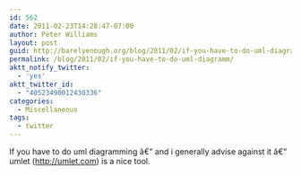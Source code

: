 ```yaml
---
id: 562
date: 2011-02-23T14:28:47-07:00
author: Peter Williams
layout: post
guid: http://barelyenough.org/blog/2011/02/if-you-have-to-do-uml-diagramm/
permalink: /blog/2011/02/if-you-have-to-do-uml-diagramm/
aktt_notify_twitter:
  - 'yes'
aktt_twitter_id:
  - "40523490012430336"
categories:
  - Miscellaneous
tags:
  - twitter
---
```

If you have to do uml diagramming â€“ and i generally advise against it â€“ umlet (<a href="http://umlet.com" rel="nofollow">http://umlet.com</a>) is a nice tool.